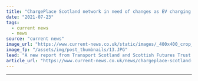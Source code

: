 ```yaml
---
title: "ChargePlace Scotland network in need of changes as EV charging nears tipping point"
date: "2021-07-23"
tags: 
  - current news
  - news
source: "current news"
image_url: "https://www.current-news.co.uk/static/images/_400x400_crop_center-center/ev-charger-at-Falkirk-stadium-image-Peter-Devlin-on-behalf-of-Transport-Scotland.JPG"
image_fp: "/assets/img/post_thumbnails/13.JPG"
lead: "​A new report from Transport Scotland and Scottish Futures Trust has highlighted the need for changes to the current ChargePlace Scotland network."
article_url: "https://www.current-news.co.uk/news/chargeplace-scotland-network-in-need-of-changes-as-ev-charging-nears-tipping-point?utm_source=rss-feeds&utm_medium=rss&utm_campaign=rss"
---
```


---
